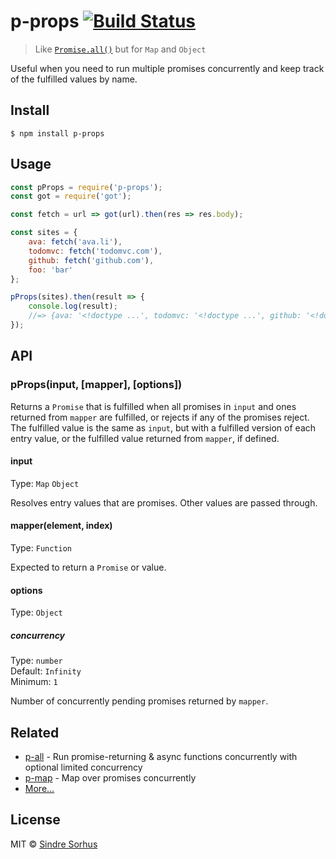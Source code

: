 # p-props [![Build Status](https://travis-ci.org/sindresorhus/p-props.svg?branch=master)](https://travis-ci.org/sindresorhus/p-props)

> Like [`Promise.all()`](https://developer.mozilla.org/en/docs/Web/JavaScript/Reference/Global_Objects/Promise/all) but for `Map` and `Object`

Useful when you need to run multiple promises concurrently and keep track of the fulfilled values by name.


## Install

```
$ npm install p-props
```


## Usage

```js
const pProps = require('p-props');
const got = require('got');

const fetch = url => got(url).then(res => res.body);

const sites = {
	ava: fetch('ava.li'),
	todomvc: fetch('todomvc.com'),
	github: fetch('github.com'),
	foo: 'bar'
};

pProps(sites).then(result => {
	console.log(result);
	//=> {ava: '<!doctype ...', todomvc: '<!doctype ...', github: '<!doctype ...', foo: 'bar'}
});
```


## API

### pProps(input, [mapper], [options])

Returns a `Promise` that is fulfilled when all promises in `input` and ones returned from `mapper` are fulfilled, or rejects if any of the promises reject. The fulfilled value is the same as `input`, but with a fulfilled version of each entry value, or the fulfilled value returned from `mapper`, if defined.

#### input

Type: `Map` `Object`

Resolves entry values that are promises. Other values are passed through.

#### mapper(element, index)

Type: `Function`

Expected to return a `Promise` or value.

#### options

Type: `Object`

##### concurrency

Type: `number`<br>
Default: `Infinity`<br>
Minimum: `1`

Number of concurrently pending promises returned by `mapper`.


## Related

- [p-all](https://github.com/sindresorhus/p-all) - Run promise-returning & async functions concurrently with optional limited concurrency
- [p-map](https://github.com/sindresorhus/p-map) - Map over promises concurrently
- [More…](https://github.com/sindresorhus/promise-fun)


## License

MIT © [Sindre Sorhus](https://sindresorhus.com)
